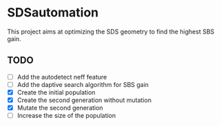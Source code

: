# SDSautomation
This project aims at optimizing the SDS geometry to find the highest SBS gain.

## TODO
- [ ] Add the autodetect neff feature
- [ ] Add the daptive search algorithm for SBS gain
- [X] Create the initial population
- [X] Create the second generation without mutation
- [x] Mutate the second generation
- [ ] Increase the size of the population
